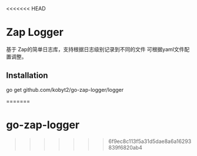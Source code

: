 <<<<<<< HEAD
# Zap Logger

基于 Zap的简单日志库，支持根据日志级别记录到不同的文件 可根据yaml文件配置调整。

## Installation
go get github.com/kobyt2/go-zap-logger/logger

=======
# go-zap-logger
>>>>>>> 6f9ec8c113f5a31d5dae8a6a16293839f6820ab4
